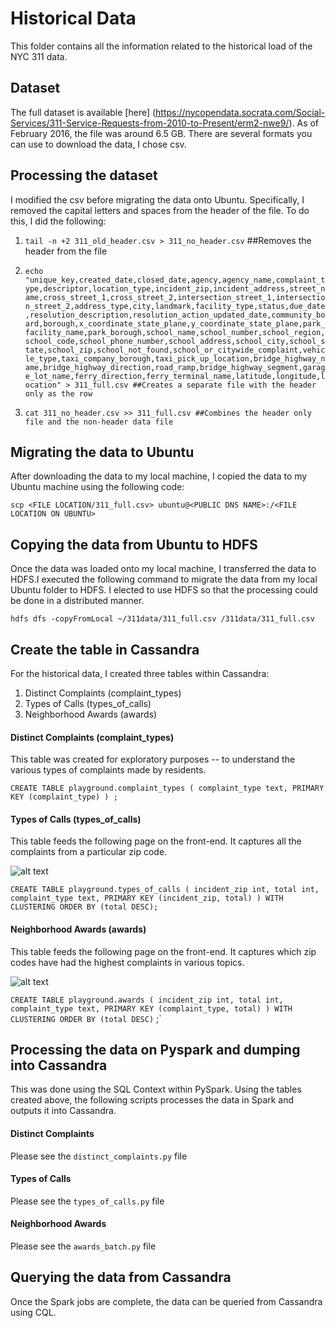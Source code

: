 # Historical Data

This folder contains all the information related to the historical load of the NYC 311 data.

## Dataset
The full dataset is available [here] (https://nycopendata.socrata.com/Social-Services/311-Service-Requests-from-2010-to-Present/erm2-nwe9/). As of February 2016, the file was around 6.5 GB. There are several formats you can use to download the data, I chose csv.

## Processing the dataset
I modified the csv before migrating the data onto Ubuntu. Specifically, I removed the capital letters and spaces from the header of the file. To do this, I did the following:
 
1. `tail -n +2 311_old_header.csv > 311_no_header.csv` ##Removes the header from the file

2. `echo "unique_key,created_date,closed_date,agency,agency_name,complaint_type,descriptor,location_type,incident_zip,incident_address,street_name,cross_street_1,cross_street_2,intersection_street_1,intersection_street_2,address_type,city,landmark,facility_type,status,due_date,resolution_description,resolution_action_updated_date,community_board,borough,x_coordinate_state_plane,y_coordinate_state_plane,park_facility_name,park_borough,school_name,school_number,school_region,school_code,school_phone_number,school_address,school_city,school_state,school_zip,school_not_found,school_or_citywide_complaint,vehicle_type,taxi_company_borough,taxi_pick_up_location,bridge_highway_name,bridge_highway_direction,road_ramp,bridge_highway_segment,garage_lot_name,ferry_direction,ferry_terminal_name,latitude,longitude,location" > 311_full.csv ##Creates a separate file with the header only as the row`

3. `cat 311_no_header.csv >> 311_full.csv ##Combines the header only file and the non-header data file`


## Migrating the data to Ubuntu
After downloading the data to my local machine, I copied the data to my Ubuntu machine using the following code:

`scp <FILE LOCATION/311_full.csv> ubuntu@<PUBLIC DNS NAME>:/<FILE LOCATION ON UBUNTU>`

## Copying the data from Ubuntu to HDFS
Once the data was loaded onto my local machine, I transferred the data to HDFS.I executed the following command to migrate the data from my local Ubuntu folder to HDFS. I elected to use HDFS so that the processing could be done in a distributed manner.

`hdfs dfs -copyFromLocal ~/311data/311_full.csv /311data/311_full.csv`

## Create the table in Cassandra
For the historical data, I created three tables within Cassandra:
1. Distinct Complaints (complaint_types)
2. Types of Calls (types_of_calls)
3. Neighborhood Awards (awards)

#### Distinct Complaints (complaint_types)
This table was created for exploratory purposes -- to understand the various types of complaints made by residents.

`CREATE TABLE playground.complaint_types (
    complaint_type text,
    PRIMARY KEY (complaint_type)
)
;`

#### Types of Calls (types_of_calls)
This table feeds the following page on the front-end. It captures all the complaints from a particular zip code.

![alt text](https://raw.githubusercontent.com/smehta930/project311/master/img/types_of_calls.png "Types of Calls")
 
`CREATE TABLE playground.types_of_calls (
    incident_zip int,
    total int,
    complaint_type text,
    PRIMARY KEY (incident_zip, total)
) WITH CLUSTERING ORDER BY (total DESC);`

#### Neighborhood Awards (awards)
This table feeds the following page on the front-end. It captures which zip codes have had the highest complaints in various topics.

![alt text](https://raw.githubusercontent.com/smehta930/project311/master/img/awards.png "Neighborhood Awards")

`CREATE TABLE playground.awards (
    incident_zip int,
    total int,
    complaint_type text,
    PRIMARY KEY (complaint_type, total)
) WITH CLUSTERING ORDER BY (total DESC)`
;`


## Processing the data on Pyspark and dumping into Cassandra
This was done using the SQL Context within PySpark. Using the tables created above, the following scripts processes the data in Spark and outputs it into Cassandra.

#### Distinct Complaints
Please see the `distinct_complaints.py` file

#### Types of Calls
Please see the `types_of_calls.py` file

#### Neighborhood Awards
Please see the `awards_batch.py` file

## Querying the data from Cassandra
Once the Spark jobs are complete, the data can be queried from Cassandra using CQL.
